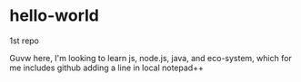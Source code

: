 hello-world
===========

1st repo

Guvw here, I'm looking to learn js, node.js, java, and eco-system, which for me includes github 
adding a line in local notepad++